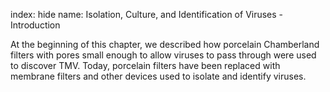 index: hide
name: Isolation, Culture, and Identification of Viruses - Introduction

At the beginning of this chapter, we described how porcelain Chamberland filters with pores small enough to allow viruses to pass through were used to discover TMV. Today, porcelain filters have been replaced with membrane filters and other devices used to isolate and identify viruses.
